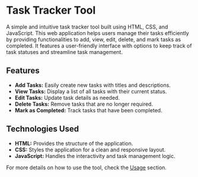 # Task Tracker Tool

A simple and intuitive task tracker tool built using HTML, CSS, and JavaScript. This web application helps users manage their tasks efficiently by providing functionalities to add, view, edit, delete, and mark tasks as completed. It features a user-friendly interface with options to keep track of task statuses and streamline task management.

## Features

- **Add Tasks:** Easily create new tasks with titles and descriptions.
- **View Tasks:** Display a list of all tasks with their current status.
- **Edit Tasks:** Update task details as needed.
- **Delete Tasks:** Remove tasks that are no longer required.
- **Mark as Completed:** Track tasks that have been completed.

## Technologies Used

- **HTML:** Provides the structure of the application.
- **CSS:** Styles the application for a clean and responsive layout.
- **JavaScript:** Handles the interactivity and task management logic.

For more details on how to use the tool, check the [Usage](#usage) section.
